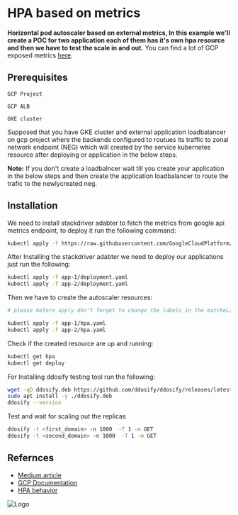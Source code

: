 
# HPA based on metrics

**Horizontal pod autoscaler based on external metrics, In this example we'll create a POC for two application each of them has it's own hpa resource and then we have to test the scale in and out.**
You can find a lot of GCP exposed metrics [here](https://cloud.google.com/monitoring/api/metrics_gcp#gcp-loadbalancing).



## Prerequisites



`GCP Project`

`GCP ALB` 

`GKE cluster`

Supposed that you have GKE cluster and external application loadbalancer on gcp project where the backends configured to routues its traffic to zonal network endpoint (NEG) which will created by the service kubernetes resource after deploying or application in the below steps.

**Note:** If you don't create a loadbalncer wait till you create your application in the below steps and then create the application loadbalancer to route the trafic to the newlycreated neg. 


## Installation

We need to install stackdriver adabter to fetch the metrics from google api metrics endpoint, to deploy it run the following command:
```bash
kubectl apply -f https://raw.githubusercontent.com/GoogleCloudPlatform/k8s-stackdriver/master/custom-metrics-stackdriver-adapter/deploy/production/adapter_new_resource_model.yaml
```

After Installing the stackdriver adabter we need to deploy our applications just run the following:
```bash
kubectl apply -f app-1/deployment.yaml
kubectl apply -f app-2/deployment.yaml
```
Then we have to create the autoscaler resources:
```bash
# please before apply don't forget to change the labels in the matcheLabels section according to your configuration

kubectl apply -f app-1/hpa.yaml
kubectl apply -f app-2/hpa.yaml
```
Check if the created resource are up and running:
```bash
kubectl get hpa
kubectl get deploy
```
For Installing ddosify testing tool run the following:
```bash
wget -qO ddosify.deb https://github.com/ddosify/ddosify/releases/latest/download/ddosify_amd64.deb
sudo apt install -y ./ddosify.deb
ddosify --version 
```
Test and wait for scaling out the replicas 
```bash
ddosify -t <first_domain> -n 1000  -T 1 -m GET
ddosify -t <second_domain> -n 1000  -T 1 -m GET
```
## Refernces

 - [Medium article](https://medium.com/@matteo.candido/kubernetes-hpa-autoscaling-with-external-metrics-b225289b9206)
 - [GCP Documentation](https://cloud.google.com/kubernetes-engine/docs/tutorials/autoscaling-metrics#pubsub_8)
 - [HPA behavior](https://github.com/kubernetes/enhancements/blob/master/keps/sig-autoscaling/853-configurable-hpa-scale-velocity/README.md)
 
![Logo](https://www.giantswarm.io/hubfs/blog_images/hero/vertical-autoscaling-blog-post-1500x700.jpg)
